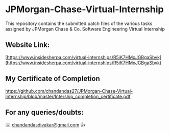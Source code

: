 # JPMorgan-Chase-Virtual-Internship

This repository contains the submitted patch files of the various tasks assigned by JPMorgan Chase &amp; Co. Software Engineering Virtual Internship



## Website Link:

[https://www.insidesherpa.com/virtual-internships/R5iK7HMxJGBgaSbvk](https://www.insidesherpa.com/virtual-internships/R5iK7HMxJGBgaSbvk)




## My Certificate of Completion 


 https://github.com/chandandas27/JPMorgan-Chase-Virtual-Internship/blob/master/Intership_completion_certificate.pdf


## For any queries/doubts:

:envelope: chandandasdivakar@gmail.com :thumbsup:
